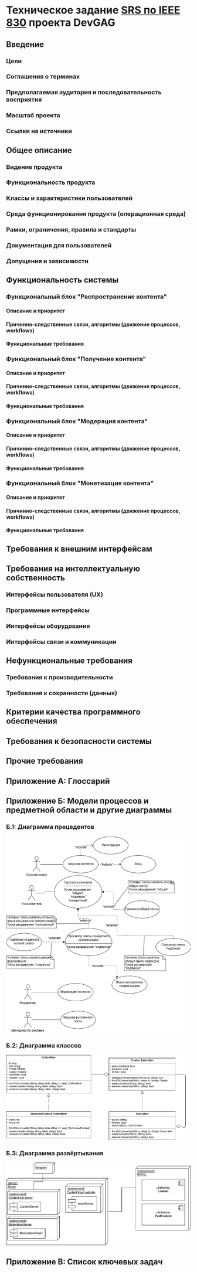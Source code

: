 # Техническое задание [SRS по IEEE 830](https://en.wikipedia.org/wiki/Software_requirements_specification) проекта DevGAG

## Введение

### Цели

### Соглашения о терминах

### Предполагаемая аудитория и последовательность восприятия

### Масштаб проекта

### Ссылки на источники

## Общее описание

### Видение продукта

### Функциональность продукта

### Классы и характеристики пользователей

### Среда функционирования продукта (операционная среда)

### Рамки, ограничения, правила и стандарты

### Документация для пользователей

### Допущения и зависимости

## Функциональность системы

### Функциональный блок "Распространение контента"

#### Описание и приоритет

#### Причинно-следственные связи, алгоритмы (движение процессов, workflows)

#### Функциональные требования

### Функциональный блок "Получение контента"

#### Описание и приоритет

#### Причинно-следственные связи, алгоритмы (движение процессов, workflows)

#### Функциональные требования

### Функциональный блок "Модерация контента"

#### Описание и приоритет

#### Причинно-следственные связи, алгоритмы (движение процессов, workflows)

#### Функциональные требования

### Функциональный блок "Монетизация контента"

#### Описание и приоритет

#### Причинно-следственные связи, алгоритмы (движение процессов, workflows)

#### Функциональные требования

## Требования к внешним интерфейсам

## Требования на интеллектуальную собственность

### Интерфейсы пользователя (UX)

### Программные интерфейсы

### Интерфейсы оборудования

### Интерфейсы связи и коммуникации

## Нефункциональные требования

### Требования к производительности

### Требования к сохранности (данных)

## Критерии качества программного обеспечения

## Требования к безопасности системы

## Прочие требования

## Приложение А: Глоссарий

## Приложение Б: Модели процессов и предметной области и другие диаграммы
### Б.1: Диаграмма прецедентов
![Диаграмма прецедентов](Diagrams/UseCase.png "Use Case Diagram")

### Б.2: Диаграмма классов
![Диаграмма классов](Diagrams/class.png "Class Diagram")

### Б.3: Диаграмма развёртывания
![Диаграмма развёртывания](Diagrams/DeploymentDiagram.png "Deployment Diagram")

## Приложение В: Список ключевых задач
